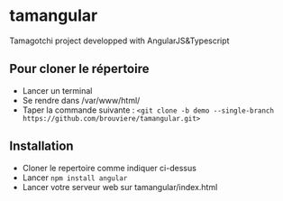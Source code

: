 # tamangular
Tamagotchi project developped with AngularJS&amp;Typescript

Pour cloner le répertoire
-
* Lancer un terminal
* Se rendre dans /var/www/html/
* Taper la commande suivante : `<git clone -b demo --single-branch https://github.com/brouviere/tamangular.git>`

Installation
-
* Cloner le repertoire comme indiquer ci-dessus  
* Lancer `npm install angular` 
* Lancer votre serveur web sur tamangular/index.html
